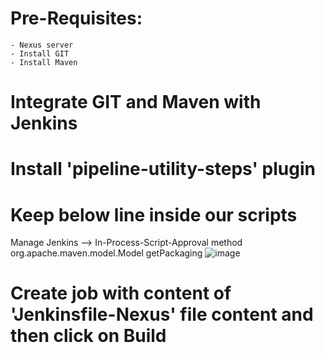 # Pre-Requisites:
    - Nexus server
    - Install GIT
    - Install Maven
# Integrate GIT and Maven with Jenkins
# Install 'pipeline-utility-steps' plugin
# Keep below line inside our scripts
  Manage Jenkins --> In-Process-Script-Approval
    method org.apache.maven.model.Model getPackaging
  ![image](https://user-images.githubusercontent.com/58024415/100500936-8701e780-3191-11eb-993f-6b694f09c35d.png)
# Create job with content of 'Jenkinsfile-Nexus' file content and then click on Build
